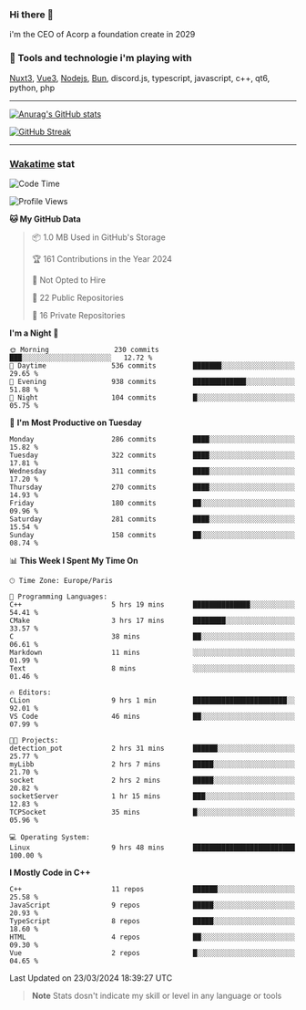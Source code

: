 ### Hi there 👋

i'm the CEO of Acorp a foundation create in 2029  

### 🧰 Tools and technologie i'm playing with

[Nuxt3](https://nuxt.com), [Vue3](https://vuejs.org/), [Nodejs](https://nodejs.org), [Bun](https://bun.sh/), discord.js, typescript, javascript, c++, qt6, python, php

---

[![Anurag's GitHub stats](https://github-readme-stats.vercel.app/api?username=ackimixs&show_icons=true&theme=github_dark&count_private=true)](https://www.ackimixs.xyz)

[![GitHub Streak](https://github-readme-streak-stats.herokuapp.com?user=Ackimixs&theme=github-dark-blue&date_format=j%20M%5B%20Y%5D&mode=weekly)](https://git.io/streak-stats)

---
 
 ### [Wakatime](https://wakatime.com/) stat

<!--START_SECTION:waka-->
![Code Time](http://img.shields.io/badge/Code%20Time-962%20hrs%2029%20mins-blue)

![Profile Views](http://img.shields.io/badge/Profile%20Views-0-blue)

**🐱 My GitHub Data** 

> 📦 1.0 MB Used in GitHub's Storage 
 > 
> 🏆 161 Contributions in the Year 2024
 > 
> 🚫 Not Opted to Hire
 > 
> 📜 22 Public Repositories 
 > 
> 🔑 16 Private Repositories 
 > 
**I'm a Night 🦉** 

```text
🌞 Morning                230 commits         ███░░░░░░░░░░░░░░░░░░░░░░   12.72 % 
🌆 Daytime                536 commits         ███████░░░░░░░░░░░░░░░░░░   29.65 % 
🌃 Evening                938 commits         █████████████░░░░░░░░░░░░   51.88 % 
🌙 Night                  104 commits         █░░░░░░░░░░░░░░░░░░░░░░░░   05.75 % 
```
📅 **I'm Most Productive on Tuesday** 

```text
Monday                   286 commits         ████░░░░░░░░░░░░░░░░░░░░░   15.82 % 
Tuesday                  322 commits         ████░░░░░░░░░░░░░░░░░░░░░   17.81 % 
Wednesday                311 commits         ████░░░░░░░░░░░░░░░░░░░░░   17.20 % 
Thursday                 270 commits         ████░░░░░░░░░░░░░░░░░░░░░   14.93 % 
Friday                   180 commits         ██░░░░░░░░░░░░░░░░░░░░░░░   09.96 % 
Saturday                 281 commits         ████░░░░░░░░░░░░░░░░░░░░░   15.54 % 
Sunday                   158 commits         ██░░░░░░░░░░░░░░░░░░░░░░░   08.74 % 
```


📊 **This Week I Spent My Time On** 

```text
🕑︎ Time Zone: Europe/Paris

💬 Programming Languages: 
C++                      5 hrs 19 mins       ██████████████░░░░░░░░░░░   54.41 % 
CMake                    3 hrs 17 mins       ████████░░░░░░░░░░░░░░░░░   33.57 % 
C                        38 mins             ██░░░░░░░░░░░░░░░░░░░░░░░   06.61 % 
Markdown                 11 mins             ░░░░░░░░░░░░░░░░░░░░░░░░░   01.99 % 
Text                     8 mins              ░░░░░░░░░░░░░░░░░░░░░░░░░   01.46 % 

🔥 Editors: 
CLion                    9 hrs 1 min         ███████████████████████░░   92.01 % 
VS Code                  46 mins             ██░░░░░░░░░░░░░░░░░░░░░░░   07.99 % 

🐱‍💻 Projects: 
detection_pot            2 hrs 31 mins       ██████░░░░░░░░░░░░░░░░░░░   25.77 % 
myLibb                   2 hrs 7 mins        █████░░░░░░░░░░░░░░░░░░░░   21.70 % 
socket                   2 hrs 2 mins        █████░░░░░░░░░░░░░░░░░░░░   20.82 % 
socketServer             1 hr 15 mins        ███░░░░░░░░░░░░░░░░░░░░░░   12.83 % 
TCPSocket                35 mins             █░░░░░░░░░░░░░░░░░░░░░░░░   05.96 % 

💻 Operating System: 
Linux                    9 hrs 48 mins       █████████████████████████   100.00 % 
```

**I Mostly Code in C++** 

```text
C++                      11 repos            ██████░░░░░░░░░░░░░░░░░░░   25.58 % 
JavaScript               9 repos             █████░░░░░░░░░░░░░░░░░░░░   20.93 % 
TypeScript               8 repos             █████░░░░░░░░░░░░░░░░░░░░   18.60 % 
HTML                     4 repos             ██░░░░░░░░░░░░░░░░░░░░░░░   09.30 % 
Vue                      2 repos             █░░░░░░░░░░░░░░░░░░░░░░░░   04.65 % 
```




 Last Updated on 23/03/2024 18:39:27 UTC
<!--END_SECTION:waka-->

> **Note**
> Stats dosn't indicate my skill or level in any language or tools
